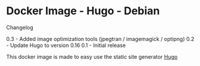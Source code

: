 # Docker Image - Hugo - Debian

Changelog

0.3 - Added image optimization tools (jpegtran / imagemagick / optipng)
0.2 - Update Hugo to version 0.16
0.1 - Initial release

This docker image is made to easy use the static site generator [Hugo](https://gohugo.io/)
